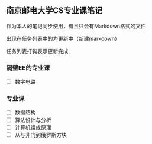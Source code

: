## 南京邮电大学CS专业课笔记

作为本人的笔记同步使用，有且只会有Markdown格式的文件

出现在任务列表中的为更新中（新建markdown）

任务列表打钩表示更新完成

### 隔壁EE的专业课

- [ ] 数字电路

### 专业课

- [ ] 数据结构
- [ ] 算法设计与分析
- [ ] 计算机组成原理
- [ ] 从与非门到俄罗斯方块
